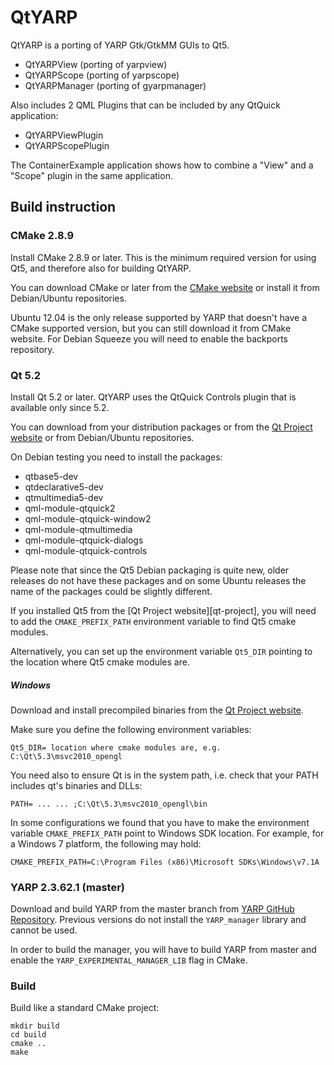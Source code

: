 QtYARP
======

QtYARP is a porting of YARP Gtk/GtkMM GUIs to Qt5.

 - QtYARPView (porting of yarpview)
 - QtYARPScope (porting of yarpscope)
 - QtYARPManager (porting of gyarpmanager)

Also includes 2 QML Plugins that can be included by any QtQuick
application:

 - QtYARPViewPlugin
 - QtYARPScopePlugin

The ContainerExample application shows how to combine a "View" and a
"Scope" plugin in the same application.


Build instruction
-----------------


### CMake 2.8.9 ###

Install CMake 2.8.9 or later. This is the minimum required version for
using Qt5, and therefore also for building QtYARP.

You can download CMake or later from the
[CMake website](http://www.cmake.org/cmake/resources/software.html) or
install it from Debian/Ubuntu repositories.

Ubuntu 12.04 is the only release supported by YARP that doesn't have a
CMake supported version, but you can still download it from
CMake website. For Debian Squeeze you will need to enable the
backports repository.


### Qt 5.2 ###

Install Qt 5.2 or later. QtYARP uses the QtQuick Controls plugin that
is available only since 5.2.

You can download  from your distribution packages or from the
[Qt Project website](http://qt-project.org/downloads) or from
Debian/Ubuntu repositories.

On Debian testing you need to install the packages:

   - qtbase5-dev
   - qtdeclarative5-dev
   - qtmultimedia5-dev
   - qml-module-qtquick2
   - qml-module-qtquick-window2
   - qml-module-qtmultimedia
   - qml-module-qtquick-dialogs
   - qml-module-qtquick-controls

Please note that since the Qt5 Debian packaging is quite new, older
releases do not have these packages and on some Ubuntu releases the name of the
packages could be slightly different.

If you installed Qt5 from the [Qt Project website][qt-project], you will
need to add the `CMAKE_PREFIX_PATH` environment variable to find Qt5
cmake modules.

Alternatively, you can set up the environment variable `Qt5_DIR` pointing to the location where Qt5 cmake modules are.

##### Windows #####
Download and install precompiled binaries from the
[Qt Project website](http://qt-project.org/downloads).

Make sure you define the following environment variables:

`
Qt5_DIR= location where cmake modules are, e.g. C:\Qt\5.3\msvc2010_opengl
`

You need also to ensure Qt is in the system path, i.e. check that your PATH includes qt's binaries and DLLs:

`
PATH= ... ... ;C:\Qt\5.3\msvc2010_opengl\bin
`

In some configurations we found that you have to make the environment variable `CMAKE_PREFIX_PATH` point to Windows SDK location. For example, for a Windows 7 platform, the following may hold:

`CMAKE_PREFIX_PATH=C:\Program Files (x86)\Microsoft SDKs\Windows\v7.1A`

### YARP 2.3.62.1 (master) ###

Download and build YARP from the master branch from
[YARP GitHub Repository](https://github.com/robotology/yarp). Previous
versions do not install the `YARP_manager` library and cannot be used.

In order to build the manager, you will have to build YARP from master
and enable the `YARP_EXPERIMENTAL_MANAGER_LIB` flag in CMake.


### Build ###

Build like a standard CMake project:

```
mkdir build
cd build
cmake ..
make
```
